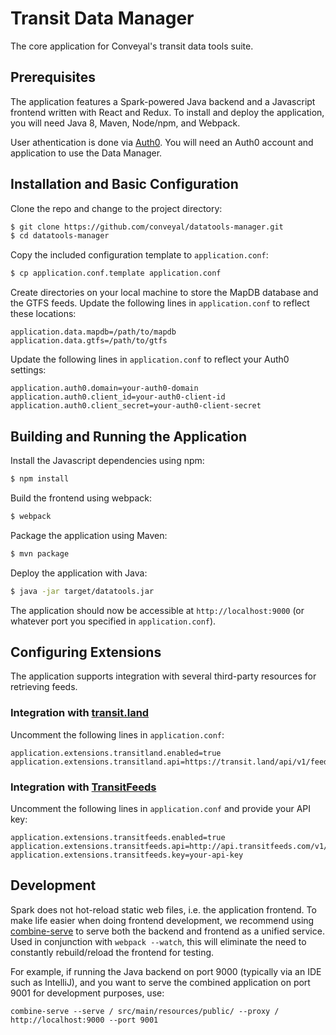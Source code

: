 # Transit Data Manager

The core application for Conveyal's transit data tools suite.

## Prerequisites

The application features a Spark-powered Java backend and a Javascript frontend written with React and Redux. To install and deploy the application, you will need Java 8, Maven, Node/npm, and Webpack.

User athentication is done via [Auth0](http://auth0.com). You will need an Auth0 account and application to use the Data Manager.

## Installation and Basic Configuration

Clone the repo and change to the project directory:

```bash
$ git clone https://github.com/conveyal/datatools-manager.git
$ cd datatools-manager
```

Copy the included configuration template to `application.conf`:

```bash
$ cp application.conf.template application.conf
```

Create directories on your local machine to store the MapDB database and the GTFS feeds. Update the following lines in `application.conf` to reflect these locations:

```
application.data.mapdb=/path/to/mapdb
application.data.gtfs=/path/to/gtfs
```

Update the following lines in `application.conf` to reflect your Auth0 settings:

```
application.auth0.domain=your-auth0-domain
application.auth0.client_id=your-auth0-client-id
application.auth0.client_secret=your-auth0-client-secret
```

## Building and Running the Application

Install the Javascript dependencies using npm:

```bash
$ npm install
```

Build the frontend using webpack:

```bash
$ webpack
```

Package the application using Maven:

```bash
$ mvn package
```

Deploy the application with Java:

```bash
$ java -jar target/datatools.jar
```

The application should now be accessible at `http://localhost:9000` (or whatever port you specified in `application.conf`).

## Configuring Extensions

The application supports integration with several third-party resources for retrieving feeds.

### Integration with [transit.land](https://transit.land/)

Uncomment the following lines in `application.conf`:

```
application.extensions.transitland.enabled=true
application.extensions.transitland.api=https://transit.land/api/v1/feeds
```

### Integration with [TransitFeeds](http://transitfeeds.com/)

Uncomment the following lines in `application.conf` and provide your API key:

```
application.extensions.transitfeeds.enabled=true
application.extensions.transitfeeds.api=http://api.transitfeeds.com/v1/getFeeds
application.extensions.transitfeeds.key=your-api-key
```

## Development

Spark does not hot-reload static web files, i.e. the application frontend. To make life easier when doing frontend development, we recommend using [combine-serve](https://github.com/conveyal/combine-serve) to serve both the backend and frontend as a unified service. Used in conjunction with `webpack --watch`, this will eliminate the need to constantly rebuild/reload the frontend for testing.

For example, if running the Java backend on port 9000 (typically via an IDE such as IntelliJ), and you want to serve the combined application on port 9001 for development purposes, use:

```
combine-serve --serve / src/main/resources/public/ --proxy / http://localhost:9000 --port 9001
```

